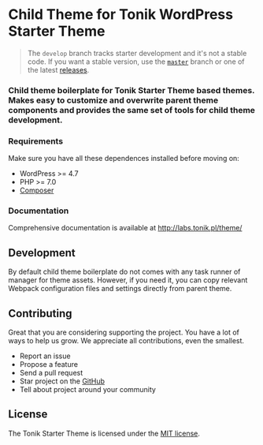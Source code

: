 # Child Theme for Tonik WordPress Starter Theme

> The `develop` branch tracks starter development and it's not a stable code. If you want a stable version, use the [`master`](//github.com/tonik/child-theme/tree/master) branch or one of the latest [releases](//github.com/tonik/child-theme/releases).

### Child theme boilerplate for Tonik Starter Theme based themes. Makes easy to customize and overwrite parent theme components and provides the same set of tools for child theme development.

### Requirements

Make sure you have all these dependences installed before moving on:

- WordPress >= 4.7
- PHP >= 7.0
- [Composer](https://getcomposer.org)

### Documentation

Comprehensive documentation is available at http://labs.tonik.pl/theme/

## Development

By default child theme boilerplate do not comes with any task runner of manager for theme assets. However, if you need it, you can copy relevant Webpack configuration files and settings directly from parent theme.

## Contributing

Great that you are considering supporting the project. You have a lot of ways to help us grow. We appreciate all contributions, even the smallest.

- Report an issue
- Propose a feature
- Send a pull request
- Star project on the [GitHub](https://github.com/tonik/child-theme)
- Tell about project around your community

## License

The Tonik Starter Theme is licensed under the [MIT license](http://opensource.org/licenses/MIT).
